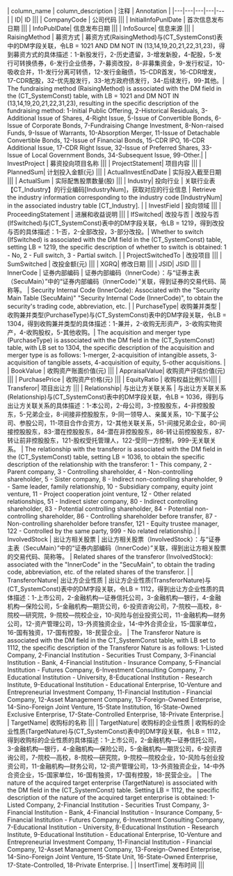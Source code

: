 | column_name | column_description | 注释 | Annotation |
|---|---|---|---|---|
| ID| ID |||
| CompanyCode | 公司代码 |||
| InitialInfoPunlDate | 首次信息发布日期 |||
| InfoPublDate| 信息发布日期 |||
| InfoSource| 信息来源 |||
| RaisingMethod | 募资方式 | 募资方式(RaisingMethod)与(CT_SystemConst)表中的DM字段关联，令LB = 1021 AND DM NOT IN (13,14,19,20,21,22,31,23)，得到募资方式的具体描述：1-新股发行，2-历史遗留，3-增发新股，4-配股，5-发行可转换债券，6-发行企业债券，7-募资改投，8-非募集资金，9-发行权证，10-吸收合并，11-发行分离可转债，12-发行金融债，15-CDR首发，16-CDR增发，17-CDR配股，32-优先股发行，33-地方政府债发行，34-后续发行，99-其他。| The fundraising method (RaisingMethod) is associated with the DM field in the (CT_SystemConst) table, with LB = 1021 and DM NOT IN (13,14,19,20,21,22,31,23), resulting in the specific description of the fundraising method: 1-Initial Public Offering, 2-Historical Residuals, 3-Additional Issue of Shares, 4-Right Issue, 5-Issue of Convertible Bonds, 6-Issue of Corporate Bonds, 7-Fundraising Change Investment, 8-Non-raised Funds, 9-Issue of Warrants, 10-Absorption Merger, 11-Issue of Detachable Convertible Bonds, 12-Issue of Financial Bonds, 15-CDR IPO, 16-CDR Additional Issue, 17-CDR Right Issue, 32-Issue of Preferred Shares, 33-Issue of Local Government Bonds, 34-Subsequent Issue, 99-Other.|
| InvestProject | 募资投向项目名称 |||
| ProjectStatement| 项目内容 |||
| PlannedSum| 计划投入金额(元) |||
| ActualInvestEndDate | 实际投入截至日期 |||
| ActualSum | 实际配售股票数量(股) |||
| Industry| 投向行业 | 关联行业表【CT_Industry】的行业编码[IndustryNum]，获取对应的行业信息 | Retrieve the industry information corresponding to the industry code [IndustryNum] in the associated industry table [CT_Industry]. |
| InvestField | 投向领域 |||
| ProceedingStatement | 进展和收益说明 |||
| IfSwitched| 改投与否 | 改投与否(IfSwitched)与(CT_SystemConst)表中的DM字段关联，令LB = 1219，得到改投与否的具体描述：1-否，2-全部改投，3-部分改投。| Whether to switch (IfSwitched) is associated with the DM field in the (CT_SystemConst) table, setting LB = 1219, the specific description of whether to switch is obtained: 1 - No, 2 - Full switch, 3 - Partial switch. |
| ProjectSwitchedTo | 改投项目 |||
| SumSwitched | 改投金额(元) |||
| XGRQ| 修改日期 |||
| JSID| JSID |||
| InnerCode | 证券内部编码 | 证券内部编码（InnerCode）：与“证券主表（SecuMain）”中的“证券内部编码（InnerCode）”关联，得到证券的交易代码、简称等。 | Security Internal Code (InnerCode): Associated with the "Security Main Table (SecuMain)" "Security Internal Code (InnerCode)", to obtain the security's trading code, abbreviation, etc. |
| PurchaseType| 收购兼并类型 | 收购兼并类型(PurchaseType)与(CT_SystemConst)表中的DM字段关联，令LB = 1304，得到收购兼并类型的具体描述：1-兼并，2-收购无形资产，3-收购实物资产，4-收购股权，5-其他收购。| The acquisition and merger type (PurchaseType) is associated with the DM field in the (CT_SystemConst) table, with LB set to 1304, the specific description of the acquisition and merger type is as follows: 1-merger, 2-acquisition of intangible assets, 3-acquisition of tangible assets, 4-acquisition of equity, 5-other acquisitions. |
| BookValue | 收购资产账面价值(元) |||
| AppraisalValue| 收购资产评估价值(元) |||
| PurchasePrice | 收购资产价格(元) |||
| EquityRatio | 收购权益比例(%)|||
| Transferor| 项目出让方 |||
| Relationship| 与出让方关联关系 | 与出让方关联关系(Relationship)与(CT_SystemConst)表中的DM字段关联，令LB = 1036，得到与出让方关联关系的具体描述：1-本公司，2-母公司，3-控股股东，4-非控股股东，5-兄弟企业，8-间接非控股股东，9-同一领导人、亲属关系，10-下属子公司、参股公司，11-项目合作合资方，12-其他关联关系，51-间接兄弟企业，80-间接控股股东，83-潜在控股股东，84-潜在非控股股东，86-转让前控股股东，87-转让前非控股股东，121-股权受托管理人，122-受同一方控制，999-无关联关系。 | The relationship with the transferor is associated with the DM field in the (CT_SystemConst) table, setting LB = 1036, to obtain the specific description of the relationship with the transferor: 1 - This company, 2 - Parent company, 3 - Controlling shareholder, 4 - Non-controlling shareholder, 5 - Sister company, 8 - Indirect non-controlling shareholder, 9 - Same leader, family relationship, 10 - Subsidiary company, equity joint venture, 11 - Project cooperation joint venture, 12 - Other related relationships, 51 - Indirect sister company, 80 - Indirect controlling shareholder, 83 - Potential controlling shareholder, 84 - Potential non-controlling shareholder, 86 - Controlling shareholder before transfer, 87 - Non-controlling shareholder before transfer, 121 - Equity trustee manager, 122 - Controlled by the same party, 999 - No related relationship.|
| InvolvedStock | 出让方相关股票 | 出让方相关股票（InvolvedStock）：与“证券主表（SecuMain）”中的“证券内部编码（InnerCode）”关联，得到出让方相关股票的交易代码、简称等。 | Related shares of the transferor (InvolvedStock): associated with the "InnerCode" in the "SecuMain", to obtain the trading code, abbreviation, etc. of the related shares of the transferor. |
| TransferorNature| 出让方企业性质 | 出让方企业性质(TransferorNature)与(CT_SystemConst)表中的DM字段关联，令LB = 1112，得到出让方企业性质的具体描述：1-上市公司，2-金融机构—证券信托公司，3-金融机构—银行，4-金融机构—保险公司，5-金融机构—期货公司，6-投资咨询公司，7-院校—高校，8-院校—研究院，9-院校—院校企业，10-风险与创业投资公司，11-金融机构—财务公司，12-资产管理公司，13-外资独资企业，14-中外合资企业，15-国家单位，16-国有独资，17-国有控股，18-民营企业。 | The Transferor Nature is associated with the DM field in the CT_SystemConst table, with LB set to 1112, the specific description of the Transferor Nature is as follows: 1-Listed Company, 2-Financial Institution - Securities Trust Company, 3-Financial Institution - Bank, 4-Financial Institution - Insurance Company, 5-Financial Institution - Futures Company, 6-Investment Consulting Company, 7-Educational Institution - University, 8-Educational Institution - Research Institute, 9-Educational Institution - Educational Enterprise, 10-Venture and Entrepreneurial Investment Company, 11-Financial Institution - Financial Company, 12-Asset Management Company, 13-Foreign-Owned Enterprise, 14-Sino-Foreign Joint Venture, 15-State Institution, 16-State-Owned Exclusive Enterprise, 17-State-Controlled Enterprise, 18-Private Enterprise.|
| TargetName| 收购标的名称 |||
| TargetNature| 收购标的企业性质 | 收购标的企业性质(TargetNature)与(CT_SystemConst)表中的DM字段关联，令LB = 1112，得到收购标的企业性质的具体描述：1-上市公司，2-金融机构—证券信托公司，3-金融机构—银行，4-金融机构—保险公司，5-金融机构—期货公司，6-投资咨询公司，7-院校—高校，8-院校—研究院，9-院校—院校企业，10-风险与创业投资公司，11-金融机构—财务公司，12-资产管理公司，13-外资独资企业，14-中外合资企业，15-国家单位，16-国有独资，17-国有控股，18-民营企业。 | The nature of the acquired target enterprise (TargetNature) is associated with the DM field in the (CT_SystemConst) table. Setting LB = 1112, the specific description of the nature of the acquired target enterprise is obtained: 1-Listed Company, 2-Financial Institution - Securities Trust Company, 3-Financial Institution - Bank, 4-Financial Institution - Insurance Company, 5-Financial Institution - Futures Company, 6-Investment Consulting Company, 7-Educational Institution - University, 8-Educational Institution - Research Institute, 9-Educational Institution - Educational Enterprise, 10-Venture and Entrepreneurial Investment Company, 11-Financial Institution - Financial Company, 12-Asset Management Company, 13-Foreign-Owned Enterprise, 14-Sino-Foreign Joint Venture, 15-State Unit, 16-State-Owned Enterprise, 17-State-Controlled, 18-Private Enterprise. |
| InsertTime| 发布时间 |||